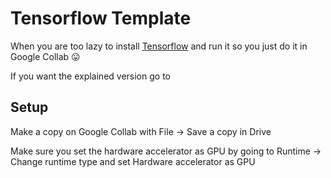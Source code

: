 # Tensorflow Template

When you are too lazy to install [Tensorflow](https://www.tensorflow.org/) and run it so you just do it in Google Collab 😛

If you want the explained version go to 

## Setup

Make a copy on Google Collab with File -> Save a copy in Drive

Make sure you set the hardware accelerator as GPU by going to Runtime -> Change runtime type and set Hardware accelerator as GPU

